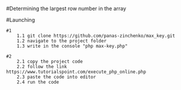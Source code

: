 #Determining the largest row number in the array

#Launching

    #1
        1.1 git clone https://github.com/panas-zinchenko/max_key.git
        1.2 navigate to the project folder
        1.3 write in the console "php max-key.php"
    
    #2
        2.1 copy the project code
        2.2 follow the link https://www.tutorialspoint.com/execute_php_online.php
        2.3 paste the code into editor
        2.4 run the code
